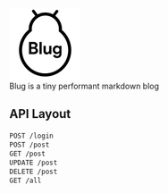 <img src="./icons/blug-icon.svg" alt="blug-icon" width="128px"></img>  
Blug is a tiny performant markdown blog
## API Layout
```
POST /login
POST /post
GET /post
UPDATE /post
DELETE /post
GET /all
```
